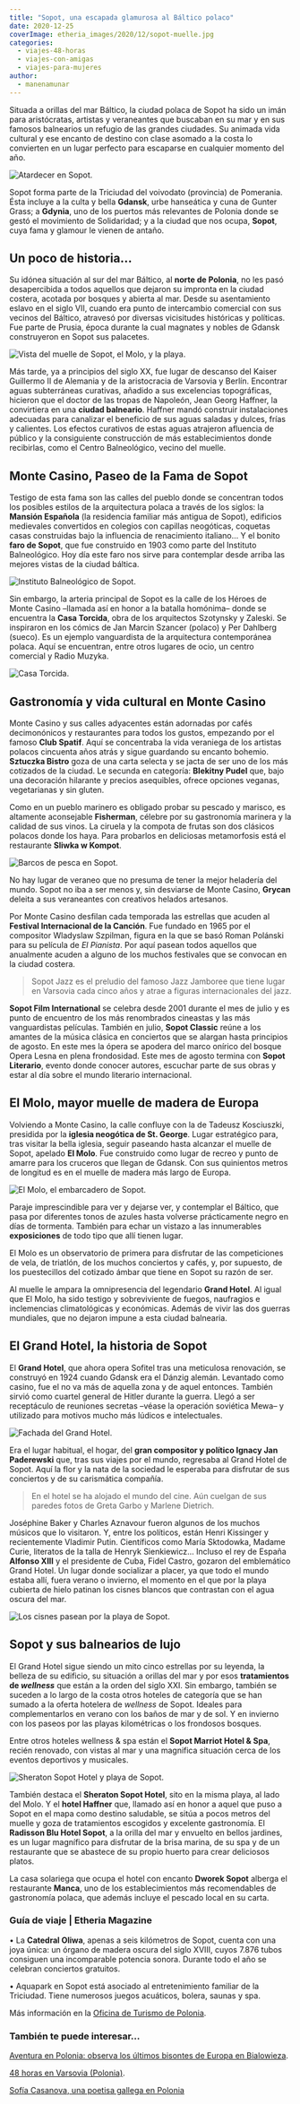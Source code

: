 ```yaml
---
title: "Sopot, una escapada glamurosa al Báltico polaco"
date: 2020-12-25
coverImage: etheria_images/2020/12/sopot-muelle.jpg
categories: 
  - viajes-48-horas
  - viajes-con-amigas
  - viajes-para-mujeres
author: 
  - manenamunar
---
```


Situada a orillas del mar Báltico, la ciudad polaca de Sopot ha sido un imán para 
aristócratas, artistas y veraneantes que buscaban en su mar y en sus famosos balnearios 
un refugio de las grandes ciudades. Su animada vida cultural y ese encanto de destino 
con clase asomado a la costa lo convierten en un lugar perfecto para escaparse en 
cualquier momento del año. 

![Atardecer en Sopot.](etheria_images/2020/12/sopot-atardecer.jpg "Atardecer en Sopot.")

Sopot forma parte de la Triciudad del voivodato (provincia) de Pomerania. Ésta incluye a 
la culta y bella **Gdansk**, urbe hanseática y cuna de Gunter Grass; a **Gdynia**, uno 
de los puertos más relevantes de Polonia donde se gestó el movimiento de Solidaridad; y 
a la ciudad que nos ocupa, **Sopot**, cuya fama y glamour le vienen de antaño. 

## Un poco de historia...

Su idónea situación al sur del mar Báltico, al **norte de Polonia**, no les pasó 
desapercibida a todos aquellos que dejaron su impronta en la ciudad costera, acotada por 
bosques y abierta al mar. Desde su asentamiento eslavo en el siglo VII, cuando era punto 
de intercambio comercial con sus vecinos del Báltico, atravesó por diversas vicisitudes 
históricas y políticas. Fue parte de Prusia, época durante la cual magnates y nobles de 
Gdansk construyeron en Sopot sus palacetes. 

![Vista del muelle de Sopot, el Molo, y la playa.](etheria_images/2020/12/sopot-muelle.jpg "Vista del muelle de Sopot, el Molo, y la playa.")

Más tarde, ya a principios del siglo XX, fue lugar de descanso del Kaiser Guillermo II 
de Alemania y de la aristocracia de Varsovia y Berlín. Encontrar aguas subterráneas 
curativas, añadido a sus excelencias topográficas, hicieron que el doctor de las tropas 
de Napoleón, Jean Georg Haffner, la convirtiera en una **ciudad balneario**. Haffner 
mandó construir instalaciones adecuadas para canalizar el beneficio de sus aguas saladas 
y dulces, frías y calientes. Los efectos curativos de estas aguas atrajeron afluencia de 
público y la consiguiente construcción de más establecimientos donde recibirlas, como el 
Centro Balneológico, vecino del muelle. 

## Monte Casino, Paseo de la Fama de Sopot

Testigo de esta fama son las calles del pueblo donde se concentran todos los posibles 
estilos de la arquitectura polaca a través de los siglos: la **Mansión Española** (la 
residencia familiar más antigua de Sopot), edificios medievales convertidos en colegios 
con capillas neogóticas, coquetas casas construidas bajo la influencia de renacimiento 
italiano… Y el bonito **faro de Sopot**, que fue construido en 1903 como parte del 
Instituto Balneológico. Hoy día este faro nos sirve para contemplar desde arriba las 
mejores vistas de la ciudad báltica. 

![Instituto Balneológico de Sopot.](etheria_images/2020/12/Sopot-centro-balneologico.jpg "Instituto Balneológico de Sopot. © O.T. de Polonia")

Sin embargo, la arteria principal de Sopot es la calle de los Héroes de Monte Casino 
–llamada así en honor a la batalla homónima– donde se encuentra la **Casa Torcida**, 
obra de los arquitectos Szotynsky y Zaleski. Se inspiraron en los cómics de Jan Marcin 
Szancer (polaco) y Per Dahlberg (sueco). Es un ejemplo vanguardista de la arquitectura 
contemporánea polaca. Aquí se encuentran, entre otros lugares de ocio, un centro 
comercial y Radio Muzyka. 

![Casa Torcida.](etheria_images/2020/12/Sopot-casa-torcida.jpg "Casa Torcida. © O.T. de Polonia")

## Gastronomía y vida cultural en Monte Casino

Monte Casino y sus calles adyacentes están adornadas por cafés decimonónicos y 
restaurantes para todos los gustos, empezando por el famoso **Club Spatif**. Aquí se 
concentraba la vida veraniega de los artistas polacos cincuenta años atrás y sigue 
guardando su encanto bohemio. **Sztuczka Bistro** goza de una carta selecta y se jacta 
de ser uno de los más cotizados de la ciudad. Le secunda en categoría: **Blekitny 
Pudel** que, bajo una decoración hilarante y precios asequibles, ofrece opciones 
veganas, vegetarianas y sin gluten. 

Como en un pueblo marinero es obligado probar su pescado y marisco, es altamente 
aconsejable **Fisherman**, célebre por su gastronomía marinera y la calidad de sus 
vinos. La ciruela y la compota de frutas son dos clásicos polacos donde los haya. Para 
probarlos en deliciosas metamorfosis está el restaurante **Sliwka w Kompot**. 

![Barcos de pesca en Sopot.](etheria_images/2020/12/sopot-barcos.jpg "Barcos de pesca en Sopot.")

No hay lugar de veraneo que no presuma de tener la mejor heladería del mundo. Sopot no 
iba a ser menos y, sin desviarse de Monte Casino, **Grycan** deleita a sus veraneantes 
con creativos helados artesanos. 

Por Monte Casino desfilan cada temporada las estrellas que acuden al **Festival 
Internacional de la Canción**. Fue fundado en 1965 por el compositor Wladyslaw Szpilman, 
figura en la que se basó Roman Polánski para su película de _El Pianista_. Por aquí 
pasean todos aquellos que anualmente acuden a alguno de los muchos festivales que se 
convocan en la ciudad costera. 

> Sopot Jazz es el preludio del famoso Jazz Jamboree que tiene lugar en Varsovia cada 
> cinco años y atrae a figuras internacionales del jazz. 

**Sopot Film International** se celebra desde 2001 durante el mes de julio y es punto de 
encuentro de los más renombrados cineastas y las más vanguardistas películas. También en 
julio, **Sopot Classic** reúne a los amantes de la música clásica en conciertos que se 
alargan hasta principios de agosto. En este mes la ópera se apodera del marco onírico 
del bosque Opera Lesna en plena frondosidad. Este mes de agosto termina con **Sopot 
Literario**, evento donde conocer autores, escuchar parte de sus obras y estar al día 
sobre el mundo literario internacional. 

## El Molo, mayor muelle de madera de Europa

Volviendo a Monte Casino, la calle confluye con la de Tadeusz Kosciuszki, presidida por 
la **iglesia neogótica de St. George**. Lugar estratégico para, tras visitar la bella 
iglesia, seguir paseando hasta alcanzar el muelle de Sopot, apelado **El Molo**. Fue 
construido como lugar de recreo y punto de amarre para los cruceros que llegan de 
Gdansk. Con sus quinientos metros de longitud es en el muelle de madera más largo de 
Europa. 

![El Molo, el embarcadero de Sopot.](etheria_images/2020/12/sopot-muelle-molo.jpg "El Molo, el embarcadero de Sopot. © O.T. de Polonia.")

Paraje imprescindible para ver y dejarse ver, y contemplar el Báltico, que pasa por 
diferentes tonos de azules hasta volverse prácticamente negro en días de tormenta. 
También para echar un vistazo a las innumerables **exposiciones** de todo tipo que allí 
tienen lugar. 

El Molo es un observatorio de primera para disfrutar de las competiciones de vela, de 
triatlón, de los muchos conciertos y cafés, y, por supuesto, de los puestecillos del 
cotizado ámbar que tiene en Sopot su razón de ser. 

Al muelle le ampara la omnipresencia del legendario **Grand Hotel**. Al igual que El 
Molo, ha sido testigo y sobreviviente de fuegos, naufragios e inclemencias 
climatológicas y económicas. Además de vivir las dos guerras mundiales, que no dejaron 
impune a esta ciudad balnearia. 

## El Grand Hotel, la historia de Sopot

El **Grand Hotel**, que ahora opera Sofitel tras una meticulosa renovación, se construyó 
en 1924 cuando Gdansk era el Dánzig alemán. Levantado como casino, fue el no va más de 
aquella zona y de aquel entonces. También sirvió como cuartel general de Hitler durante 
la guerra. Llegó a ser receptáculo de reuniones secretas –véase la operación soviética 
Mewa– y utilizado para motivos mucho más lúdicos e intelectuales. 

![Fachada del Grand Hotel.](etheria_images/2020/12/fachada-grand-hotel-sopot.jpg "Fachada del Grand Hotel.")

Era el lugar habitual, el hogar, del **gran compositor y político Ignacy Jan 
Paderewski** que, tras sus viajes por el mundo, regresaba al Grand Hotel de Sopot. Aquí 
la flor y la nata de la sociedad le esperaba para disfrutar de sus conciertos y de su 
carismática compañía. 

> En el hotel se ha alojado el mundo del cine. Aún cuelgan de sus paredes fotos de Greta 
> Garbo y Marlene Dietrich. 

Joséphine Baker y Charles Aznavour fueron algunos de los muchos músicos que lo 
visitaron. Y, entre los políticos, están Henri Kissinger y recientemente Vladimir Putin. 
Científicos como María Sktodowka, Madame Curie, literatos de la talla de Henryk 
Sienkiewicz... Incluso el rey de España **Alfonso XIII** y el presidente de Cuba, Fidel 
Castro, gozaron del emblemático Grand Hotel. Un lugar donde socializar a placer, ya que 
todo el mundo estaba allí, fuera verano o invierno, el momento en el que por la playa 
cubierta de hielo patinan los cisnes blancos que contrastan con el agua oscura del mar. 

![Los cisnes pasean por la playa de Sopot.](etheria_images/2020/12/sopot-cisnes.jpg "Los cisnes pasean por la playa de Sopot.")

## Sopot y sus balnearios de lujo

El Grand Hotel sigue siendo un mito cinco estrellas por su leyenda, la belleza de su 
edificio, su situación a orillas del mar y por esos **tratamientos de _wellness_** que 
están a la orden del siglo XXI. Sin embargo, también se suceden a lo largo de la costa 
otros hoteles de categoría que se han sumado a la oferta hotelera de _wellness_ de 
Sopot. Ideales para complementarlos en verano con los baños de mar y de sol. Y en 
invierno con los paseos por las playas kilométricas o los frondosos bosques. 

Entre otros hoteles wellness & spa están el **Sopot Marriot Hotel & Spa**, recién 
renovado, con vistas al mar y una magnifica situación cerca de los eventos deportivos y 
musicales. 

![Sheraton Sopot Hotel y playa de Sopot.](etheria_images/2020/12/Sopot-playa.jpg "Sheraton Sopot Hotel y playa de Sopot. © Oficina de Turismo de Polonia.")

También destaca el **Sheraton Sopot Hotel**, sito en la misma playa, al lado del Molo. Y 
el **hotel Haffner** que, llamado así en honor a aquel que puso a Sopot en el mapa como 
destino saludable, se sitúa a pocos metros del muelle y goza de tratamientos escogidos y 
excelente gastronomía. El **Radisson Blu Hotel Sopot**, a la orilla del mar y envuelto 
en bellos jardines, es un lugar magnífico para disfrutar de la brisa marina, de su spa y 
de un restaurante que se abastece de su propio huerto para crear deliciosos platos. 

La casa solariega que ocupa el hotel con encanto **Dworek Sopot** alberga el restaurante 
**Manca**, uno de los establecimientos más recomendables de gastronomía polaca, que 
además incluye el pescado local en su carta. 

### Guía de viaje | Etheria Magazine

• La **Catedral Oliwa**, apenas a seis kilómetros de Sopot, cuenta con una joya única: 
un órgano de madera oscura del siglo XVIII, cuyos 7.876 tubos consiguen una incomparable 
potencia sonora. Durante todo el año se celebran conciertos gratuitos. 

• Aquapark en Sopot está asociado al entretenimiento familiar de la Triciudad. Tiene 
numerosos juegos acuáticos, bolera, saunas y spa. 

Más información en la [Oficina de Turismo de Polonia](https://www.polonia.travel/es/). 

### También te puede interesar...

[Aventura en Polonia: observa los últimos bisontes de Europa en 
Bialowieza](https://etheriamagazine.com/2019/01/30/que-ver-parque-bialowieza-polonia/). 

[48 horas en Varsovia 
(Polonia)](https://etheriamagazine.com/2018/08/17/48-horas-en-varsovia-polonia/). 

[Sofía Casanova, una poetisa gallega en 
Polonia](https://etheriamagazine.com/2018/09/10/la-poetisa-sofia-casanova-una-gallega-en-polonia/)

